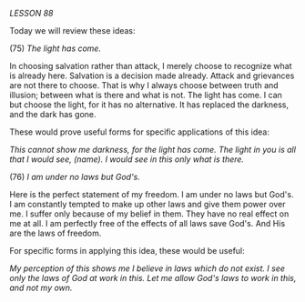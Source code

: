 *LESSON 88*

Today we will review these ideas:

(75) *The light has come.*

In choosing salvation rather than attack, I merely choose to recognize what is already here. Salvation is a decision made already. Attack and grievances are not there to choose. That is why I always choose between truth and illusion; between what is there and what is not. The light has come. I can but choose the light, for it has no alternative. It has replaced the darkness, and the dark has gone.

These would prove useful forms for specific applications of this idea:

_This cannot show me darkness, for the light has come._
_The light in you is all that I would see, (name)._
_I would see in this only what is there._

(76) *I am under no laws but God's.*

Here is the perfect statement of my freedom. I am under no laws but God's. I am constantly tempted to make up other laws and give them power over me. I suffer only because of my belief in them. They have no real effect on me at all. I am perfectly free of the effects of all laws save God's. And His are the laws of freedom.

For specific forms in applying this idea, these would be useful:

_My perception of this shows me I believe in laws which do not exist._
_I see only the laws of God at work in this._
_Let me allow God's laws to work in this, and not my own._